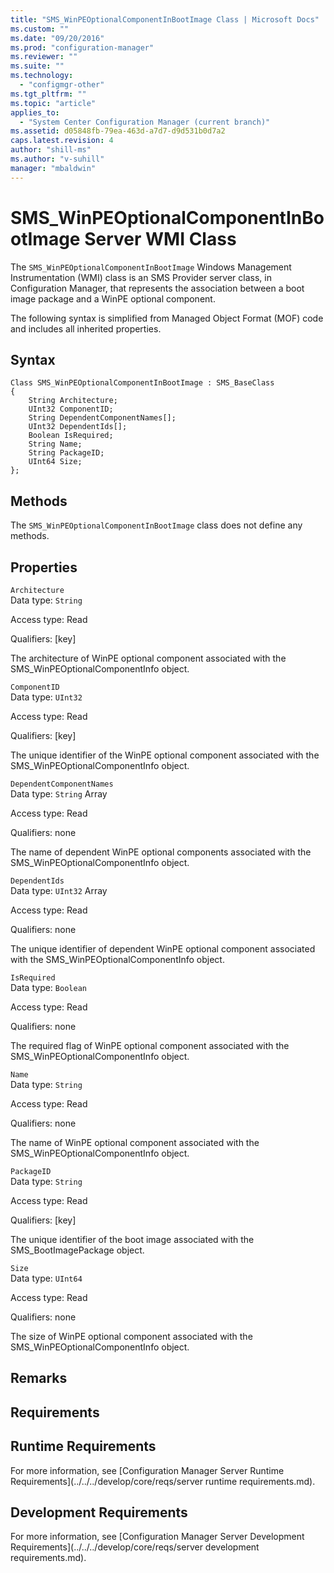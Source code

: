 ```yaml
---
title: "SMS_WinPEOptionalComponentInBootImage Class | Microsoft Docs"
ms.custom: ""
ms.date: "09/20/2016"
ms.prod: "configuration-manager"
ms.reviewer: ""
ms.suite: ""
ms.technology:
  - "configmgr-other"
ms.tgt_pltfrm: ""
ms.topic: "article"
applies_to:
  - "System Center Configuration Manager (current branch)"
ms.assetid: d05848fb-79ea-463d-a7d7-d9d531b0d7a2
caps.latest.revision: 4
author: "shill-ms"
ms.author: "v-suhill"
manager: "mbaldwin"
---
```

# SMS_WinPEOptionalComponentInBootImage Server WMI Class
The `SMS_WinPEOptionalComponentInBootImage` Windows Management Instrumentation (WMI) class is an SMS Provider server class, in Configuration Manager, that represents the association between a boot image package and a WinPE optional component.  

 The following syntax is simplified from Managed Object Format (MOF) code and includes all inherited properties.  

## Syntax  

```  
Class SMS_WinPEOptionalComponentInBootImage : SMS_BaseClass  
{  
    String Architecture;  
    UInt32 ComponentID;  
    String DependentComponentNames[];  
    UInt32 DependentIds[];  
    Boolean IsRequired;  
    String Name;  
    String PackageID;  
    UInt64 Size;  
};  
```  

## Methods  
 The `SMS_WinPEOptionalComponentInBootImage` class does not define any methods.  

## Properties  
 `Architecture`  
 Data type: `String`  

 Access type: Read  

 Qualifiers: [key]  

 The architecture of WinPE optional component associated with the SMS_WinPEOptionalComponentInfo object.  

 `ComponentID`  
 Data type: `UInt32`  

 Access type: Read  

 Qualifiers: [key]  

 The unique identifier of the WinPE optional component associated with the SMS_WinPEOptionalComponentInfo object.  

 `DependentComponentNames`  
 Data type: `String` Array  

 Access type: Read  

 Qualifiers: none  

 The name of dependent WinPE optional components associated with the SMS_WinPEOptionalComponentInfo object.  

 `DependentIds`  
 Data type: `UInt32` Array  

 Access type: Read  

 Qualifiers: none  

 The unique identifier of dependent WinPE optional component associated with the SMS_WinPEOptionalComponentInfo object.  

 `IsRequired`  
 Data type: `Boolean`  

 Access type: Read  

 Qualifiers: none  

 The required flag of WinPE optional component associated with the SMS_WinPEOptionalComponentInfo object.  

 `Name`  
 Data type: `String`  

 Access type: Read  

 Qualifiers: none  

 The name of WinPE optional component associated with the SMS_WinPEOptionalComponentInfo object.  

 `PackageID`  
 Data type: `String`  

 Access type: Read  

 Qualifiers: [key]  

 The unique identifier of the boot image associated with the SMS_BootImagePackage object.  

 `Size`  
 Data type: `UInt64`  

 Access type: Read  

 Qualifiers: none  

 The size of WinPE optional component associated with the SMS_WinPEOptionalComponentInfo object.  

## Remarks  

## Requirements  

## Runtime Requirements  
 For more information, see [Configuration Manager Server Runtime Requirements](../../../develop/core/reqs/server runtime requirements.md).  

## Development Requirements  
 For more information, see [Configuration Manager Server Development Requirements](../../../develop/core/reqs/server development requirements.md).
